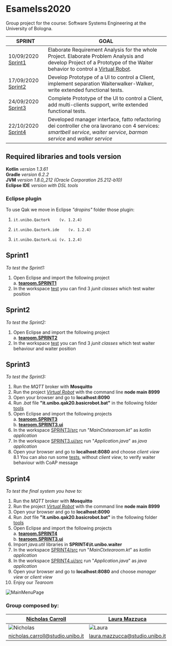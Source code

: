 # EsameIss2020

Group project for the course: Software Systems Engineering at the University of Bologna.

SPRINT | GOAL
------------ | -------------
10/09/2020 [Sprint1]() | Elaborate Requirement Analysis for the whole Project. Elaborate Problem Analysis and develop Project of a Prototype of the Waiter behavior to control a [Virtual Robot](https://github.com/anatali/iss2020LabBo/tree/master/it.unibo.virtualRobot2020).
17/09/2020 [Sprint2]() | Develop Prototype of a UI to control a Client, implement separation Waiterwalker-Walker, write extended functional tests.
24/09/2020 [Sprint3]() | Complete Prototype of the UI to control a Client, add multi-clients support, write extended functional tests.
22/10/2020 [Sprint4]() | Developed manager interface, fatto refactoring dei controller che ora lavorano con 4 services: *smartbell service*, *waiter service*, *barman service* and *walker service*


## Required libraries and tools version
**Kotlin** *version 1.3.61*  
**Gradle** *version 6.2.2*  
**JVM** *version 1.8.0_212 (Oracle Corporation 25.212-b10)*  
**Eclipse IDE**  *version with DSL tools* 
### Eclipse plugin 
To use Qak we move in Eclipse *"dropins"* folder those plugin:
 1. 	it.unibo.Qactork	(v. 1.2.4)  
 2. 	it.unibo.Qactork.ide	(v. 1.2.4)  
 3. 	it.unibo.Qactork.ui	(v. 1.2.4)  
 
 
## Sprint1 
*To test the Sprint1:*
1. Open Eclipse and import the following project  
  a. [**tearoom.SPRINT1**](https://github.com/lauramazzuca21/EsameIss2020/tree/sprint4/SPRINTS/tearoom.SPRINT1) 
2. In the workspace [test](https://github.com/lauramazzuca21/EsameIss2020/tree/sprint4/SPRINTS/tearoom.SPRINT1/test) you can find 3 *junit classes* which test waiter position

## Sprint2  
*To test the Sprint2:*
1. Open Eclipse and import the following project  
  a. [**tearoom.SPRINT2**](https://github.com/lauramazzuca21/EsameIss2020/tree/sprint4/SPRINTS/tearoom.SPRINT2)  
2. In the workspace [test](https://github.com/lauramazzuca21/EsameIss2020/tree/sprint4/SPRINTS/tearoom.SPRINT2/test) you can find 3 *junit classes* which test waiter behaviour and waiter position

## Sprint3  
*To test the Sprint3:*
1. Run the *MQTT* broker with **Mosquitto**
2. Run the project [*Virtual Robot*](GitHub\EsameIss2020\SPRINTS\tools\it.unibo.virtualRobot2020\node\WEnv\server\src) with the command line **node main 8999**  
3. Open your browser and go to **localhost:8090**  
4. Run *.bat* file **"it.unibo.qak20.basicrobot.bat"** in the following folder [tools](SPRINTS\tools\it.unibo.qak20.basicrobot\build\distributions\it.unibo.qak20.basicrobot-1.0\bin) 
5. Open Eclipse and import the following projects  
  a. [**tearoom.SPRINT3**](https://github.com/lauramazzuca21/EsameIss2020/tree/sprint4/SPRINTS/tearoom.SPRINT3)  
  b. [**tearoom.SPRINT3.ui**](https://github.com/lauramazzuca21/EsameIss2020/tree/sprint4/SPRINTS/tearoom.SPRINT3.ui)  
6. In the workspace [SPRINT3/src](https://github.com/lauramazzuca21/EsameIss2020/tree/sprint4/SPRINTS/tearoom.SPRINT3/src) run "*MainCtxtearoom.kt*" as *kotlin application*
7. In the workspace [SPRINT3.ui/src](https://github.com/lauramazzuca21/EsameIss2020/tree/sprint4/SPRINTS/tearoom.SPRINT3.ui/src) run "*Application.java*" as *java application*
8. Open your browser and go to **localhost:8080** and choose *client view*  
  8.1 You can also run some [tests](https://github.com/lauramazzuca21/EsameIss2020/tree/sprint4/SPRINTS/tearoom.SPRINT3/test), without *client view*, to verify waiter behaviour with CoAP message

## Sprint4  
*To test the final system you have to:*
1. Run the *MQTT* broker with **Mosquitto**
2. Run the project [*Virtual Robot*](GitHub\EsameIss2020\SPRINTS\tools\it.unibo.virtualRobot2020\node\WEnv\server\src) with the command line **node main 8999**  
3. Open your browser and go to **localhost:8090**  
4. Run *.bat* file **"it.unibo.qak20.basicrobot.bat"** in the following folder [tools](SPRINTS\tools\it.unibo.qak20.basicrobot\build\distributions\it.unibo.qak20.basicrobot-1.0\bin)  
5. Open Eclipse and import the following projects  
  a. [**tearoom.SPRINT4**](https://github.com/lauramazzuca21/EsameIss2020/tree/sprint4/SPRINTS/tearoom.SPRINT4)  
  b. [**tearoom.SPRINT3.ui**](https://github.com/lauramazzuca21/EsameIss2020/tree/sprint4/SPRINTS/tearoom.SPRINT3.ui)   
6. Import *java.util* libraries in **SPRINT4\it.unibo.waiter**    
7. In the workspace [SPRINT4/src](https://github.com/lauramazzuca21/EsameIss2020/tree/sprint4/SPRINTS/tearoom.SPRINT4) run "*MainCtxtearoom.kt*" as *kotlin application*
8. In the workspace [SPRINT4.ui/src](https://github.com/lauramazzuca21/EsameIss2020/tree/sprint4/SPRINTS/tearoom.SPRINT4.ui) run "*Application.java*" as *java application*
9. Open your browser and go to **localhost:8080** and choose *manager view* or *client view* 
10. Enjoy our *Tearoom* 

![MainMenuPage](https://github.com/lauramazzuca21/EsameIss2020/blob/sprint4/UserDocs/interfaccia.png)


### Group composed by:   

[Nicholas Carroll](https://github.com/dropino) | [Laura Mazzuca](https://github.com/lauramazzuca21) | [Giuseppe Giorgio](https://github.com/gitdevel7)
------------ | ------------ | -------------
![Nicholas](https://github.com/lauramazzuca21/EsameIss2020/blob/sprint4/UserDocs/OurPics/nicholas.png) | ![Laura](https://github.com/lauramazzuca21/EsameIss2020/blob/sprint4/UserDocs/OurPics/laura.png) | ![Giuseppe](https://github.com/lauramazzuca21/EsameIss2020/blob/sprint4/UserDocs/OurPics/giuseppe.png)   
nicholas.carroll@studio.unibo.it | laura.mazzucca@studio.unibo.it | giuseppe.giorgio3@studio.unibo.it
